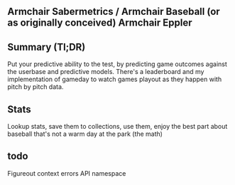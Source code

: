 ## Armchair Sabermetrics / Armchair Baseball (or as originally conceived) Armchair Eppler

## Summary (Tl;DR)
Put your predictive ability to the test, by predicting game outcomes against the userbase and predictive models.
There's a leaderboard and my implementation of gameday to watch games playout as they happen with pitch by pitch data.  

## Stats
Lookup stats, save them to collections, use them, enjoy the best part about baseball that's not a warm day at the park (the math)

## todo
Figureout context errors
API namespace


